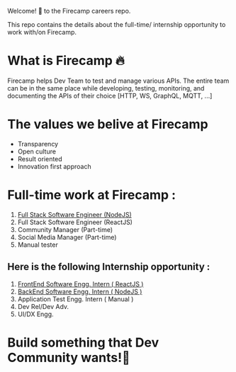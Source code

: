 Welcome! 👋  to the Firecamp careers repo.  

This repo contains the details about the full-time/ internship opportunity to work with/on Firecamp. 

# What is Firecamp 🔥

Firecamp helps Dev Team to test and manage various APIs. The entire team can be in the same place while developing, testing, monitoring, and documenting the APIs of their choice [HTTP, WS, GraphQL, MQTT, ...]

# The values we belive at Firecamp
- Transparency 
- Open culture
- Result oriented 
- Innovation first approach

# Full-time work at Firecamp :
1. [Full Stack Software Engineer (NodeJS)](https://github.com/firecampapp/firecamp-careers/blob/master/fullstack-software-engg(nodejs).md)
2. Full Stack Software Engineer (ReactJS)
3. Community Manager (Part-time)
4. Social Media Manager (Part-time)
5. Manual tester


Here is the following Internship opportunity :
---
1. [FrontEnd Software Engg. Intern ( ReactJS )](https://github.com/shreya-gr/firecamp-internship/blob/master/frontend-software-engg.md)
2. [BackEnd Software Engg. Intern ( NodeJS )](https://github.com/shreya-gr/firecamp-internship/blob/master/backend-software-engg.md) 
3. Application Test Engg. Intern ( Manual )
4. Dev Rel/Dev Adv. 
5. UI/DX Engg. 

# Build something that Dev Community wants!🚀
